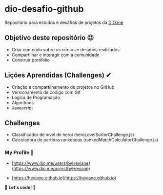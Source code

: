 # dio-desafio-github

Repositório para estudos e desáfios de projetos da [DIO.me](https://web.dio.me/)

## Objetivo deste repositório 😉

- Criar conteúdo sobre os cursos e desáfios realizados
- Compartilhar e interagir com a comunidade
- Construir portifólio

## Lições Aprendidas (Challenges) ✔

- Criação e compartilhamento de projetos no GitHub
- Versionamento de código com Git
- Lógica de Programação
- Algoritmos
- Javascript

## Challenges

- Classificador de nivel de heroi (heroLevelSorterChallenge.js)
- Calculadora de partidas rankeadas (rankedMatchCalculatorChallenge.js)

### My Profile 👀

- [https://www.dio.me/users/byHeviane](https://www.dio.me/users/byHeviane)

- [https://heviane.github.io](https://heviane.github.io)

🚀 **Let's code!** 🚀
